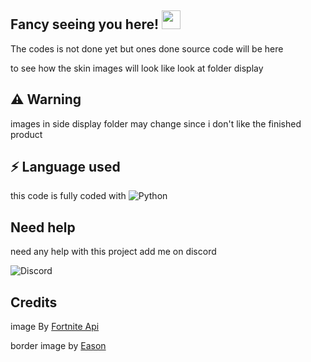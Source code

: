 ## Fancy seeing you here! <img src="https://raw.githubusercontent.com/ilovekids2/ilovekids2/master/wave.gif" width="30px">
The codes is not done yet but ones done source code will be here

to see how the skin images will look like look at folder display 

## ⚠️ Warning
images in side display folder may change since i don't like the finished product


## ⚡ Language used
this code is fully coded with
![Python](https://img.shields.io/badge/-Python-black?style=flat-square&logo=Python)

   
   
## Need help
need any help with this project add me on discord

![Discord](https://discord.c99.nl/widget/theme-3/853074267381039154.png)


## Credits                                                                                                                          
image By [Fortnite Api](https://fortnite-api.com/)

border image by [Eason](https://github.com/noteason)
